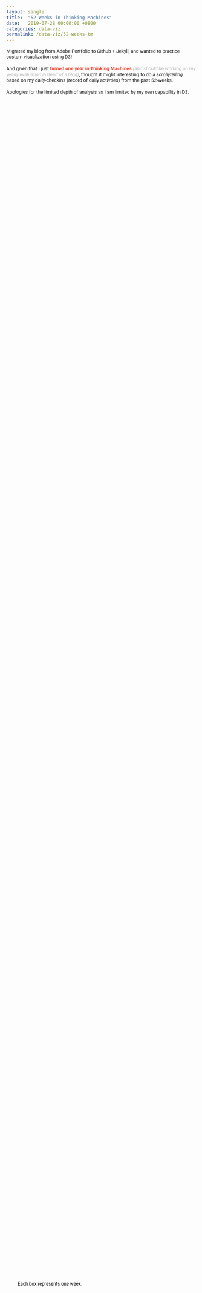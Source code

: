 ```yaml
---
layout: single
title:  "52 Weeks in Thinking Machines"
date:   2019-07-28 00:00:00 +0800
categories: data-viz
permalink: /data-viz/52-weeks-tm
---
```


<style>
main {  
    width: 100%; 
}
#scrolly{
	display: flex;
	flex-direction: row;
	justify-content: space-between;
}

#scrolly {
	position: relative;
	display: -webkit-box;
	display: -ms-flexbox;
	display: flex;
	padding: 1rem;
}

#scrolly > * {
	-webkit-box-flex: 1;
	-ms-flex: 1;
	flex: 1;
}

#intro{
	height: 80vh;
}
.step {
	margin: 0 auto 80vh auto;
	height: 100px;
	line-height: 1.3em;

}

#scrolly > article{
	position: relative;
	padding: 3em 1em 1em 1em;
	font-family: "Roboto Condensed";
	line-height: 1em;
}

.out-text{
	font-family: "Roboto";
	line-height: 1.2em;
	font-size: 0.8rem;
}
.description{
	font-weight: 400;
	font-size: 0.7em;
	margin-top: 1em;
	color:#918f90;
}
.chart{
	position: -webkit-sticky;
	position: sticky;
	top: 15vh;
}

.emphasis{
	font-weight: 700;
	color:#ef4631;
}

img{
	margin-top: 0.2em;
	margin-left: 0em;
}

.line {
  fill: none;
  stroke: #383838;
  stroke-width: 2px;
}

@media only screen and (min-width: 768px) {
	img{
		width:50%;
	}
}
</style>
<script src="https://d3js.org/d3.v4.min.js"></script>
<!--<script src="https://unpkg.com/jeezy/lib/jeezy.min.js"></script>-->
<script src="https://unpkg.com/d3-marcon/build/d3-marcon.min.js"></script>	
<script src="https://unpkg.com/intersection-observer@0.5.1/intersection-observer.js"></script>
<script src="https://unpkg.com/scrollama"></script>
<script src="https://cdnjs.cloudflare.com/ajax/libs/stickyfill/2.1.0/stickyfill.min.js"></script>
<link href="https://fonts.googleapis.com/css?family=Roboto:300,400,500,700&display=swap" rel="stylesheet">
<link href="https://fonts.googleapis.com/css?family=Roboto+Condensed:400,700&display=swap" rel="stylesheet">
<main>
	<div class='out-text' id='intro'>
		Migrated my blog from Adobe Portfolio to Github + Jekyll, and wanted to practice custom visualization using D3! <br><br> And given that I just <span class='emphasis'>turned one year in Thinking Machines</span> <span style='font-style:italic; color:#b9b7b7'>(and should be working on my yearly evaluation instead of a blog)</span>, thought it might interesting to do a <span style='font-style:italic'>scrollytelling</span> based on my daily-checkins (record of daily activties) from the past 52-weeks.<br><br>Apologies for the limited depth of analysis as I am limited by my own capability in D3.
	</div>
	<section id='scrolly'>
		<article>
			<div class='step' data-step='0'>Each box represents one week.</div>
			<div class='step' data-step='1'>From <br><span class='emphasis'>July 09, 2018</span></div>
			<div class='step' data-step='2'>To <br><span class='emphasis'>July 07, 2019</span></div>
			<div class='step' data-step='3'> Representing each week by the <span class='emphasis'>most dominant project</span> worked on for that week...
			<hr>
			<img src='https://storage.googleapis.com/magtanggol-github-io/tm-52/legend-1.svg' width='80%'/>
			</div>
			<div class='step' data-step='4'>It's clear that two projects have really shaped my year: 
				<br><br>
				<span class='emphasis'> bizdev</span> <br>
				and <br>
				<span class='emphasis' style='color:#10b9ce'> project-4</span>
			<hr>
			<p class='description'>Bizdev was mainly scoping out new clients and working on POC's and demos, while project-4 was a project management role.</p>
			</div>
			<div class='step' data-step='5'>...each of which represents a <span style='font-style:italic'>phase</span> of my TM life, 
			<br><br>
			from bizdev to delivering on a critical project.</div>
			<div class='step' data-step='6'>More than the two projects, we can color each block by the <span class='emphasis'>number of projects</span> for that week...
			<hr>
			<img src='https://storage.googleapis.com/magtanggol-github-io/tm-52/legend-2.svg' width='100%'/>
			<p class='description'>Projects here referring to any internal or external tasks worked on during a week </p>
			</div>
			<div class='step' data-step='7'>And change the size of each block by the <span class="emphasis">hours spent working</span> for that week.
			<hr>
			<img src='https://storage.googleapis.com/magtanggol-github-io/tm-52/legend-3.svg' width='100%'/>
			</div>
			<div class='step' data-step='8'>We see that the first four weeks saw an <span class='emphasis'>increasing number of projects</span> over the same amount of time spent...
			<hr>
			<p class='description'> Jul18 - Oct18 </p>
			</div>
			<div class='step' data-step='9'>Followed by a restful combination of <span class='emphasis'>leaves and holidays</span>...
			<hr>
			<p class='description'> Nov18 - Jan19 </p>
			</div>
			<div class='step' data-step='10'>And then weeks with <span class='emphasis'>bursts of high working hours and projects</span>.
			<hr>
			<p class='description'> Feb19 - Jul19 </p>
			</div>
			<div class='step' data-step='11'>All of which lead to a year of <span class='emphasis'>incredible learning</span> in so many different areas...
			<hr>
			<img src='https://storage.googleapis.com/magtanggol-github-io/tm-52/legend-4.svg' width='100%'/>
			<p class='description'>Key learning per week based on time spent</p>
			</div>
			<div class='step' data-step='12'>Things that I've learned previously but still seeking to improve
			<hr>
				<span style="color:#3f50b0">project-mgt</span>
				<span style="color:#f47f71">slide-making</span>
				<span style="color:#989390">client-comms</span>
			</div>
			<div class='step' data-step='13'>Things that I had only dreamed of learning before I joined Thinking Machines
			<hr>
				<span style="color:#10b9ce">data-viz</span>
				<span style="color:#72dde9">storytelling</span>
				<span style="color:#7a86c8">web-dev</span>
				<span style="color:#ff9138">big-query</span>
				<span style="color:#ffb478">data-exploration</span>
				<span style="color:#2292ec">machine-learning</span>
				<span style="color:#66b4f2">computer-vision</span>
				<span style="color:#3c3a3b">data-engg</span>
				<span style="color:#686563">text-analytics</span>
			</div>
			<div class='step' data-step='14'>And things that I had no idea about, but for some reason are part of main responsibilities now.
			<hr>
				<span style="color:#f7bb09">geospatial</span>
				<span style="color:#f9cf55">product-strategy</span>
			</div>
		</article>
		<figure class='sticky'>
			<div class='chart'></div>
		</figure>
	</section>
	<div class='out-text'>
		<hr>
		<p>Aaaand that's the extent of what I can do in D3, so I'll end here for now.</p>
		<p>Just wanted to add a quick shoutout to the people I work with in Thinking Machines, who are not only <span class='emphasis'>incredibly amazing</span> at what they do, but are <span class='emphasis'>even better in teaching and helping improve those around them</span> (esp noobs like me!).Everything that I know now and have learned is because of them.</p>
		<p>[If you're interested in joining, <a href='https://thinkingmachin.es/careers/'>please apply!</a> We're Hiring!!]  </p>
	</div>
</main>
<script src="../assets/js/d3-checkins-v2.js"></script>
<script>
	var main = d3.select('main')
	var scrolly = main.select('#scrolly');
	var figure = scrolly.select('figure');
	var article = scrolly.select('article');
	var step = article.selectAll('.step');

	// initialize the scrollama
	var scroller = scrollama();

	var elements = document.querySelectorAll('.chart');
	Stickyfill.add(elements);

	var funcs = [stepTwo, stepThree, stepFour, stepFive, stepSix, stepSeven, stepEight, stepNine, stepTen, stepEleven, stepTwelve, stepThirteen, stepFourteen, stepFifteen, stepSixteen]
	function handleStepEnter(response){
		console.log(response)
		if(response.index==0){
			if(response.direction=='up'){
				stepOne()
			}else{
				stepTwo()
			}
		}else{
			funcs[response.index]()
		}
	}

	stepOne()
	scroller.setup({
		step: '#scrolly article .step',
		offset: 0.5,
		debug: false
	}).onStepEnter(handleStepEnter)

</script>

